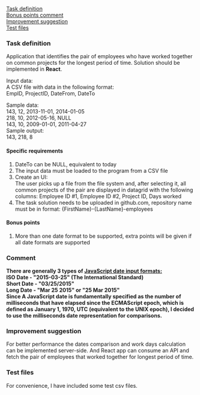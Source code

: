 [Task definition](#Task-definition) <br />
[Bonus points comment](#Comment) <br />
[Improvement suggestion](#Improvement-suggestion)<br />
[Test files](#Test-files)<br />

### Task definition
Application that identifies the pair of employees who have worked together on common projects for the longest period of time. Solution should be implemented in <b>React</b>.

Input data: <br />
A CSV file with data in the following format: <br />
EmpID, ProjectID, DateFrom, DateTo <br />

Sample data: <br />
143, 12, 2013-11-01, 2014-01-05 <br />
218, 10, 2012-05-16, NULL <br />
143, 10, 2009-01-01, 2011-04-27 <br />
Sample output: <br />
143, 218, 8 
<br />
#### Specific requirements <br />
1) DateTo can be NULL, equivalent to today <br />
2) The input data must be loaded to the program from a CSV file <br />
3) Create an UI: <br />
The user picks up a file from the file system and, after selecting it, all common 
projects of the pair are displayed in datagrid with the following columns: 
Employee ID #1, Employee ID #2, Project ID, Days worked <br />
4) The task solution needs to be uploaded in github.com, repository name must be in 
format: {FirstName}-{LastName}-employees <br />
#### Bonus points 
1) More than one date format to be supported, extra points will be given if all date formats 
are supported <br />
### Comment
**There are generally 3 types of <a href="https://www.w3schools.com/js/js_date_formats.asp" target="_blank">JavaScript date input formats:</a> <br/>
ISO Date - "2015-03-25" (The International Standard)<br/>
Short Date - "03/25/2015"<br/>
Long Date - "Mar 25 2015" or "25 Mar 2015"<br/>
Since A JavaScript date is fundamentally specified as the number of milliseconds that have elapsed since the ECMAScript epoch, which is defined as January 1, 1970, UTC (equivalent to the UNIX epoch), I decided to use the milliseconds date representation for comparisons.**

### Improvement suggestion
For better performance the dates comparison and work days calculation can be implemented server-side. And React app can consume an API and fetch the pair of employees that worked together for longest period of time. 

### Test files
For convenience, I have included some test csv files. 

